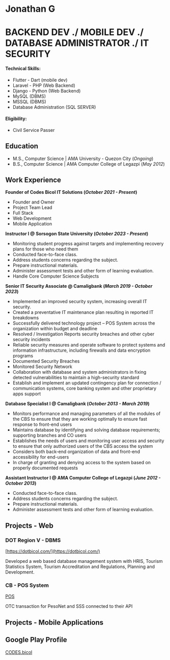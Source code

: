 # Jonathan G

# BACKEND DEV ./ MOBILE DEV ./ DATABASE ADMINISTRATOR ./ IT SECURITY

#### Technical Skills: 
- Flutter - Dart (mobile dev)
- Laravel - PHP (Web Backend)
- Django - Python (Web Backend)
- MySQL (DBMS)
- MSSQL (DBMS)
- Database Administration (SQL SERVER)

#### Eligibility: 
- Civil Service Passer

## Education					       		
- M.S., Computer Science	| AMA University - Quezon City (_Ongoing_)	 			        		
- B.S., Computer Science | AMA Computer College of Legazpi (_May 2012_)

## Work Experience
**Founder of Codes Bicol IT Solutions  (_October 2021 - Present_)**
- Founder and Owner
- Project Team Lead
- Full Stack
- Web Development
- Mobile Application
  
**Instructor I @ Sorsogon State University (_October 2023 - Present_)**
- Monitoring student progress against targets and implementing recovery plans for 
those who need them
- Conducted face-to-face class. 
- Address students concerns regarding the subject. 
- Prepare instructional materials. 
- Administer assessment tests and other form of learning evaluation.
- Handle Core Computer Science Subjects

**Senior IT Security Associate @ Camaligbank (_March 2019 - October 2023_)**
- Implemented an improved security system, increasing overall IT security.
- Created a preventative IT maintenance plan resulting in reported IT breakdowns 
- Successfully delivered technology project – POS System across the 
organization within budget and deadline
- Resolved / Investigation Reports security breaches and other cyber security 
incidents
- Reliable security measures and operate software to protect systems and 
information infrastructure, including firewalls and data encryption programs
- Documented Security Breaches
- Monitored Security Network
- Collaboration with database and system administrators in fixing detected 
vulnerabilities to maintain a high-security standard
- Establish and implement an updated contingency plan for connection / 
communication systems, core banking system and other proprietary apps support

**Database Specialist I @ Camaligbank (_October 2013 - March 2019_)**
- Monitors performance and managing parameters of all the modules of the CBS to 
ensure that they are working optimally to ensure fast response to front-end users
- Maintains database by identifying and solving database requirements; supporting 
branches and CO users
- Establishes the needs of users and monitoring user access and security to ensure that 
only authorized users of the CBS access the system
- Considers both back-end organization of data and front-end accessibility for end-users
- In charge of granting and denying access to the system based on properly documented 
requests

**Assistant Instructor I @ AMA Computer College of Legazpi (_June 2012 - October 2013_)**
- Conducted face-to-face class. 
- Address students concerns regarding the subject. 
- Prepare instructional materials. 
- Administer assessment tests and other form of learning evaluation.

## Projects - Web
### DOT Region V - DBMS
[https://dotbicol.com/](https://dotbicol.com/)

Developed a web based database management system with HRIS, Tourism Statistics System, Tourism Accreditation and Regulations, Planning and Development.

### CB - POS System
[POS](https://cbapps.camaligbank.com.ph/pos_sys/)

OTC transaction for PesoNet  and SSS connected to their API

## Projects - Mobile Applications
## Google Play Profile
[CODES.bicol](https://play.google.com/store/apps/dev?id=8267739085809030914)

